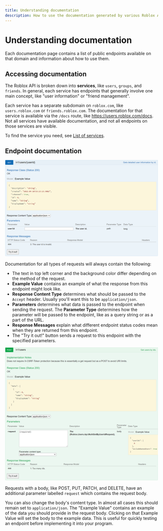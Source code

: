```yaml
---
title: Understanding documentation
description: How to use the documentation generated by various Roblox APIs.
---
```


# Understanding documentation
Each documentation page contains a list of public endpoints available on that domain and information about how to use them.

## Accessing documentation
The Roblox API is broken down into **services**, like `users`, `groups`, and `friends`. In general, each service has
endpoints that generally involve one main concept, like "user information" or "friend management".

Each service has a separate subdomain on `roblox.com`, like `users.roblox.com` or `friends.roblox.com`.
The documentation for that service is available via the `/docs` route, like https://users.roblox.com/docs. 
Not all services have available documentation, and not all endpoints on those services are visible.

To find the service you need, see [List of services](../list-of-services.md). <!-- TODO: create this article -->

## Endpoint documentation
![A screenshot of documentation for GET /v1/users/{userId}](../assets/screenshots/v1_users_userid_example.png)

Documentation for all types of requests will always contain the following:  

- The text in top left corner and the background color differ depending on the method of the request.
- **Example Value** contains an example of what the response from this endpoint might look like.
- **Response Content Type** determines what should be passed to the `Accept` header.
  Usually you'll want this to be `application/json`.
- **Parameters** determines what data is passed to the endpoint when sending the request. 
  The **Parameter Type** determines how the parameter will be passed to the endpoint, like as a query string or 
  as a part of the URL.
- **Response Messages** explain what different endpoint status codes mean when they are returned from this endpoint.
- The "Try it out!" button sends a request to this endpoint with the specified parameters.

![A screenshot of documentation for POST /v1/users](../assets/screenshots/v1_users_example.png)

Requests with a body, like POST, PUT, PATCH, and DELETE, have an additional parameter labelled `request` which contains
the request body.

You can also change the body's content type. In almost all cases this should remain set to `application/json`. 
The "Example Value" contains an example of the data you should provide in the request body.
Clicking on that Example Value will set the body to the example data.
This is useful for quickly testing an endpoint before implementing it into your program.
